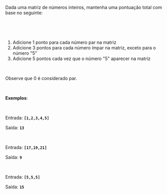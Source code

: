 <div class="ql-container ql-snow ngx-quill-view-html"><div class="ql-editor"><p>Dada uma matriz de números inteiros, mantenha uma pontuação total com base no seguinte:</p><p><br></p><p><br></p><ol><li>Adicione 1 ponto para cada número par na matriz</li><li>Adicione 3 pontos para cada número ímpar na matriz, exceto para o número "5"</li><li>Adicione 5 pontos cada vez que o número "5" aparecer na matriz</li></ol><p><br></p><p>Observe que 0 é considerado par.</p><p><br></p><p><strong>Exemplos</strong>:</p><p><br></p><p>Entrada: <code><strong>[1,2,3,4,5]</strong></code></p><p>Saída: <code><strong>13</strong></code></p><p><br></p><p>Entrada: <code><strong>[17,19,21]</strong></code></p><p>Saída: <code><strong>9</strong></code></p><p><br></p><p>Entrada: <code><strong>[5,5,5]</strong></code></p><p>Saída: <code><strong>15</strong></code></p></div></div>

